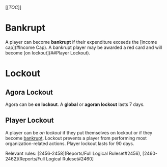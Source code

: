 [[_TOC_]]

# Bankrupt

A player can become **bankrupt** if their expenditure exceeds the [income cap](#Income Cap). A bankrupt player may be awarded a red card and will become [on lockout](##Player Lockout).

# Lockout

## Agora Lockout

Agora can be **on lockout**. A **global** or **agoran lockout** lasts 7 days.

## Player Lockout

A player can be *on lockout* if they put themselves on lockout or if they become [bankrupt](#Bankrupt). Lockout prevents a player from performing most organization-related actions. Player lockout lasts for 90 days.

Relevant rules: [2456-2458](Reports/Full Logical Ruleset#2456), [2460-2462](Reports/Full Logical Ruleset#2460]